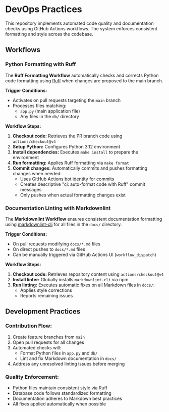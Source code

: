 # DevOps Practices

This repository implements automated code quality and documentation checks using GitHub Actions workflows. The system enforces consistent formatting and style across the codebase.

## Workflows

### Python Formatting with Ruff

The **Ruff Formatting Workflow** automatically checks and corrects Python code formatting using [Ruff](https://github.com/astral-sh/ruff) when changes are proposed to the main branch.

**Trigger Conditions:**
- Activates on pull requests targeting the `main` branch
- Processes files matching:
  - `app.py` (main application file)
  - Any files in the `db/` directory

**Workflow Steps:**
1. **Checkout code:** Retrieves the PR branch code using `actions/checkout@v4`
2. **Setup Python:** Configures Python 3.12 environment
3. **Install dependencies:** Executes `make install` to prepare the environment
4. **Run formatting:** Applies Ruff formatting via `make format`
5. **Commit changes:** Automatically commits and pushes formatting changes when needed:
   - Uses GitHub Actions bot identity for commits
   - Creates descriptive "ci: auto-format code with Ruff" commit messages
   - Only pushes when actual formatting changes exist

### Documentation Linting with Markdownlint

The **Markdownlint Workflow** ensures consistent documentation formatting using [markdownlint-cli](https://github.com/igorshubovych/markdownlint-cli) for all files in the `docs/` directory.

**Trigger Conditions:**
- On pull requests modifying `docs/*.md` files
- On direct pushes to `docs/*.md` files
- Can be manually triggered via GitHub Actions UI (`workflow_dispatch`)

**Workflow Steps:**
1. **Checkout code:** Retrieves repository content using `actions/checkout@v4`
2. **Install linter:** Globally installs `markdownlint-cli` via npm
3. **Run linting:** Executes automatic fixes on all Markdown files in `docs/`:
   - Applies style corrections
   - Reports remaining issues

## Development Practices

### Contribution Flow:
1. Create feature branches from `main`
2. Open pull requests for all changes
3. Automated checks will:
   - Format Python files in `app.py` and `db/`
   - Lint and fix Markdown documentation in `docs/`
4. Address any unresolved linting issues before merging

### Quality Enforcement:
- Python files maintain consistent style via Ruff
- Database code follows standardized formatting
- Documentation adheres to Markdown best practices
- All fixes applied automatically when possible